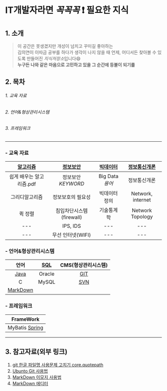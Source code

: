 # IT개발자라면 _꼭꼭꼭_ :exclamation: 필요한 지식

## 1. 소개
> 이 공간은 못생겼지만 개성이 넘치고 꾸미길 좋아하는  
김의연이 이따금 공부를 하다가 생각이 나지 않을 때 언제, 어디서든 찾아볼 수 있도록 만들어진 *지식저장소*입니다:smile:  
**누구든 나와 같은 마음으로 고민하고 있을 그 순간에 등불이 되기를**

## 2. 목차

###### 1. 교육 자료 
###### 2. 언어&형상관리시스템
###### 3. 프레임워크
 
---
### - 교육 자료

|[알고리즘](https://github.com/yeeooni/explicit-knowledge/tree/master/%EC%95%8C%EA%B3%A0%EB%A6%AC%EC%A6%98)|[정보보안](https://github.com/yeeooni/explicit-knowledge/tree/master/%EC%A0%95%EB%B3%B4%EB%B3%B4%EC%95%88)|[빅데이터](https://github.com/yeeooni/explicit-knowledge/tree/master/Big%20Data)|[정보통신개론](https://github.com/yeeooni/explicit-knowledge/tree/master/%EC%A0%95%EB%B3%B4%ED%86%B5%EC%8B%A0%EA%B0%9C%EB%A1%A0)|
|:---:|:---:|:---:|:---:|
|쉽게 배우는 알고리즘.pdf|정보보안<br/>_KEYWORD_|Big Data<br/>*용어*|정보통신개론|
|그리디알고리즘|정보보호의 필요성|빅데이터 정의|Network, internet|---|
|퀵 정렬|침입차단시스템(firewall)|기술통계학|Network Topology|---|
|---|IPS, IDS|---|---|---|
|---|무선 인터넷(WIFI)|---|---|---|

### - 언어&형상관리시스템

|언어|[SQL](https://github.com/yeeooni/explicit-knowledge/tree/master/SQL)|CMS(형상관리시스템)|
|:---:|:---:|:---:|
|[Java](개발중..)|Oracle|[GIT](https://github.com/yeeooni/explicit-knowledge/tree/master/git)|
|C|MySQL|[SVN](개발중..)|
|[MarkDown](https://github.com/yeeooni/explicit-knowledge/tree/master/MarkDown)|

### - 프레임워크

|FrameWork|
|:---:|
|MyBatis [Spring](개발중..)||

---
## 3. 참고자료(외부 링크)
1. [git 한글 파일명 사용문제 고치기 core.quotepath](https://edykim.com/ko/post/git-fix-problem-using-filename-core.quotepath/)  
2. [Ubunto Git 사용법](https://dejavuwing.tistory.com/entry/Ubuntu-GitHub-%EC%82%AC%EC%9A%A9%EB%B2%95)
3. [MarkDown 이모지 사용법](https://www.webfx.com/tools/emoji-cheat-sheet/)
4. [MarkDown 에디터](https://pandao.github.io/editor.md/en.html)
